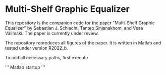 # Multi-Shelf Graphic Equalizer

This repository is the companion code for the paper "Multi-Shelf Graphic Equalizer" by Sebastian J. Schlecht, Tantep Sinjanakhom, and Vesa Välimäki. The paper is currently under review.

The repository reproduces all figures of the paper. It is written in Matlab and tested under version R2022_b.

To add all necessary paths, first execute

''' Matlab 
startup
'''
